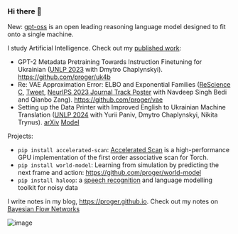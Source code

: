 ### Hi there 👋

New: [gpt-oss](https://github.com/openai/gpt-oss) is an open leading reasoning language model designed to fit onto a single machine.

I study Artificial Intelligence. Check out my [published work](https://scholar.google.com/citations?user=03tssc4AAAAJ):

- GPT-2 Metadata Pretraining Towards Instruction Finetuning for Ukrainian ([UNLP 2023](https://unlp.org.ua) with Dmytro Chaplynskyi). https://github.com/proger/uk4b
- Re: VAE Approximation Error: ELBO and Exponential Families ([ReScience C](https://zenodo.org/record/8173745), [Tweet](https://twitter.com/darkproger/status/1691755047145673029), [NeurIPS 2023 Journal Track Poster](https://nips.cc/virtual/2023/events/journal_track_2023) with Navdeep Singh Bedi and Qianbo Zang). https://github.com/proger/vae
- Setting up the Data Printer with Improved English to Ukrainian Machine Translation ([UNLP 2024](https://aclanthology.org/2024.unlp-1.6/) with Yurii Paniv, Dmytro Chaplynskyi, Nikita Trynus). [arXiv](https://arxiv.org/abs/2404.15196) [Model](https://huggingface.co/lang-uk/dragoman)

Projects:

- `pip install accelerated-scan`: [Accelerated Scan](https://twitter.com/darkproger/status/1745041586394648975) is a high-performance GPU implementation of the first order associative scan for Torch.
- `pip install world-model`: Learning from simulation by predicting the next frame and action: https://github.com/proger/world-model
- `pip install haloop`: a [speech recognition](https://wandb.ai/stud76/rnnlm/reports/haloop-on-LibriSpeech--Vmlldzo0MDgzMTQw) and language modelling toolkit for noisy data

I write notes in my blog, https://proger.github.io. Check out my notes on [Bayesian Flow Networks](https://proger.github.io/posts/bfn/normal.html)

![image](https://github.com/proger/proger/assets/66214/3c125547-1edd-4c6d-8bc8-2d22206a5f8d)
